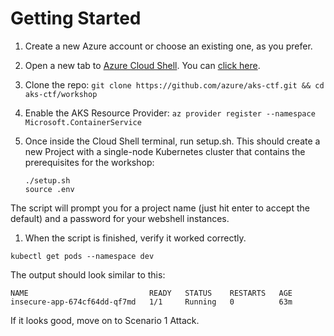 # Getting Started

1. Create a new Azure account or choose an existing one, as you prefer.

1.  Open a new tab to [Azure Cloud Shell](https://learn.microsoft.com/en-us/azure/cloud-shell/get-started/classic?tabs=azurecli).  You can [click here](https://shell.azure.com/).

1. Clone the repo: `git clone https://github.com/azure/aks-ctf.git && cd aks-ctf/workshop`

1. Enable the AKS Resource Provider: `az provider register --namespace Microsoft.ContainerService`
1. Once inside the Cloud Shell terminal, run setup.sh. This should create a new Project with a single-node Kubernetes cluster that contains the prerequisites for the workshop:
    ```console
    ./setup.sh
    source .env
    ```

The script will prompt you for a project name (just hit enter to accept the default) and a password for your webshell instances.

1. When the script is finished, verify it worked correctly.

```console
kubectl get pods --namespace dev
```

The output should look similar to this:
```
NAME                           READY   STATUS    RESTARTS   AGE
insecure-app-674cf64dd-qf7md   1/1     Running   0          63m
```

If it looks good, move on to Scenario 1 Attack.
